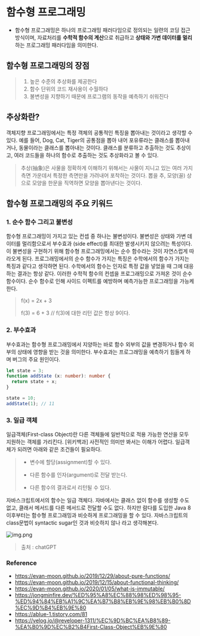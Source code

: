 # 함수형 프로그래밍
- 함수형 프로그래밍은 하나의 프로그래밍 패러다임으로 정의되는 일련의 코딩 접근 방식이며, 자료처리를 **수학적 함수의 계산**으로 취급하고 **상태와 가변 데이터를 멀리**하는 프로그래밍 패러다임을 의미한다.

## 함수형 프로그래밍의 장점

> 1. 높은 수준의 추상화를 제공한다
> 2. 함수 단위의 코드 재사용이 수월하다
> 3. 불변성을 지향하기 때문에 프로그램의 동작을 예측하기 쉬워진다

## 추상화란?

객체지향 프로그래밍에서는 특정 객체의 공통적인 특징을 뽑아내는 것이라고 생각할 수 있다. 예를 들어, Dog, Cat, Tiger의 공통점을 뽑아 내어 포유류라는 클래스를 뽑아내거나, 동물이라는 클래스를 뽑아내는 것이다.
클래스를 분류하고 추출하는 것도 추상이고, 여러 코드들을 하나의 함수로 추출하는 것도 추상화라고 볼 수 있다. 

> 추상(抽象)은 사물을 정확하게 이해하기 위해서는 사물이 지니고 있는 여러 가지 측면 가운데서 특정한 측면만을 가려내어 포착하는 것이다.
> 뽑을 추, 모양(꼴) 상 으로 모양을 한문을 직역하면 모양을 뽑아낸다는 것이다.


## 함수형 프로그래밍의 주요 키워드

### 1. 순수 함수 그리고 불변성
함수형 프로그래밍이 가지고 있는 컨셉 중 하나는 불변성이다. 불변성은 상태와 가변 데이터를 멀리함으로서 부수효과 (side effect)를 최대한 발생시키지 않으려는 특성이다.
이 불변성을 구현하기 위해 함수형 프로그래밍에서는 순수 함수라는 것이 자연스럽게 따라오게 된다. 프로그래밍에서의 순수 함수가 가지는 특징은 수학에서의 함수가 가지는 특징과 같다고 생각하면 된다.
수학에서의 함수는 인자로 특정 값을 넣었을 때 그에 대응하는 결과는 항상 같다. 이러한 수학적 함수의 컨셉을 프로그래밍으로 가져온 것이 순수 함수이다. 순수 함수로 인해 사이드 이펙트를 예방하며 예측가능한 프로그래밍을 가능케한다. 

> f(x) = 2x + 3
> 
> f(3) = 6 + 3 // f(3)에 대한 리턴 값은 항상 9이다.  

### 2. 부수효과

부수효과는 함수형 프로그래밍에서 지양하는 바로 함수 외부의 값을 변경하거나 함수 외부의 상태에 영향을 받는 것을 의미한다. 부수효과는 프로그래밍을 예측하기 힘들게 하며 버그의 주요 원인이다. 

```typescript
let state = 3;
function addState (x: number): number {
  return state + x;
}

state = 10;
addState(1); // 11
```

### 3. 일급 객체
일급객체(First-class Object)란 다른 객체들에 일반적으로 적용 가능한 연산을 모두 지원하는 객체를 가리킨다. [위키백과]
사전적인 의미만 봐서는 이해가 어렵다. 일급객체가 되려면 아래와 같은 조건들이 필요하다.

> - 변수에 할당(assignment)할 수 있다.
> 
> - 다른 함수를 인자(argument)로 전달 받는다.
> 
> - 다른 함수의 결과로서 리턴될 수 있다.

자바스크립트에서의 함수는 일급 객체다. 자바에서는 클래스 없이 함수를 생성할 수도 없고, 클래서 메서드를 다른 메서드로 전달할 수도 없다.
하지만 람다를 도입한 Java 8 이후부터는 함수형 프로그래밍과 비슷하게 프로그래밍을 할 수 있다. 자바스크립트의 class문법이 syntactic sugar인 것과 비슷하지 않나 라고 생각해본다. 

![img.png](img.png)
> 출처 : chatGPT




### Reference
- https://evan-moon.github.io/2019/12/29/about-pure-functions/
- https://evan-moon.github.io/2019/12/15/about-functional-thinking/
- https://evan-moon.github.io/2020/01/05/what-is-immutable/
- https://jongminfire.dev/%ED%95%A8%EC%88%98%ED%98%95-%ED%94%84%EB%A1%9C%EA%B7%B8%EB%9E%98%EB%B0%8D%EC%9D%B4%EB%9E%80
- https://ablue-1.tistory.com/81
- https://velog.io/@reveloper-1311/%EC%9D%BC%EA%B8%89-%EA%B0%9D%EC%B2%B4First-Class-Object%EB%9E%80
